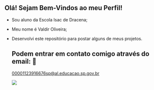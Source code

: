 ## Olá! Sejam Bem-Vindos ao meu Perfil!

- Sou aluno da Escola Isac de Dracena;
- Meu nome é Valdir Oliveira;
- Desenvolvi este repositório para postar alguns de meus projetos.

  ## Podem entrar em contato comigo através do email: 📧

  00001123916676sp@al.educacao.sp.gov.br
  
  ![](https://media.tenor.com/0wi47ChTebAAAAAj/tocando-pandeiro-canarinho.gif)
